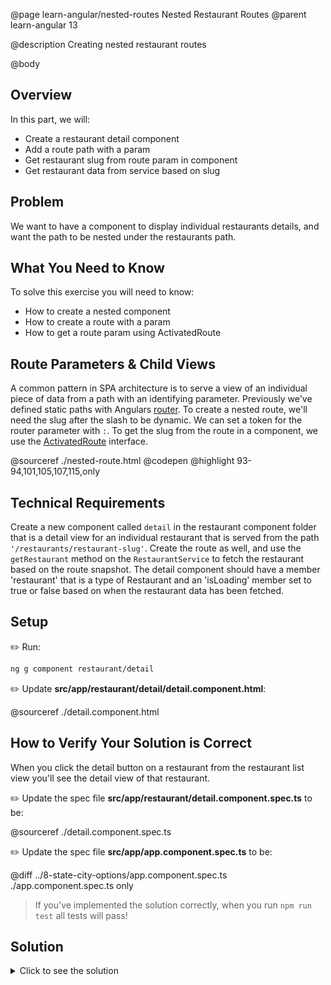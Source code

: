 @page learn-angular/nested-routes Nested Restaurant Routes
@parent learn-angular 13

@description Creating nested restaurant routes

@body

## Overview

In this part, we will:

- Create a restaurant detail component
- Add a route path with a param
- Get restaurant slug from route param in component
- Get restaurant data from service based on slug

## Problem

We want to have a component to display individual restaurants details, and want the path to be nested under the restaurants path.

## What You Need to Know

To solve this exercise you will need to know:

- How to create a nested component
- How to create a route with a param
- How to get a route param using ActivatedRoute

## Route Parameters & Child Views

A common pattern in SPA architecture is to serve a view of an individual piece of data from a path with an identifying parameter. Previously we've defined static paths with Angulars <a href="https://angular.io/guide/router" >router</a>. To create a nested route, we'll need the slug after the slash to be dynamic. We can set a token for the router parameter with `:`. To get the slug from the route in a component, we use the <a href="https://angular.io/api/router/ActivatedRoute" >ActivatedRoute</a> interface.

@sourceref ./nested-route.html
@codepen
@highlight 93-94,101,105,107,115,only

## Technical Requirements

Create a new component called `detail` in the restaurant component folder that is a detail view for an individual restaurant that is served from the path `'/restaurants/restaurant-slug'`. Create the route as well, and use the `getRestaurant` method on the `RestaurantService` to fetch the restaurant based on the route snapshot. The detail component should have a member 'restaurant' that is a type of Restaurant and an 'isLoading' member set to true or false based on when the restaurant data has been fetched.

## Setup

✏️ Run:

```bash
ng g component restaurant/detail
```

✏️ Update **src/app/restaurant/detail/detail.component.html**:

@sourceref ./detail.component.html

## How to Verify Your Solution is Correct

When you click the detail button on a restaurant from the restaurant list view you'll see the detail view of that restaurant.

✏️ Update the spec file **src/app/restaurant/detail.component.spec.ts** to be:

@sourceref ./detail.component.spec.ts

✏️ Update the spec file **src/app/app.component.spec.ts** to be:

@diff ../8-state-city-options/app.component.spec.ts ./app.component.spec.ts only

> If you've implemented the solution correctly, when you run `npm run test` all tests will pass!

## Solution

<details>
<summary>Click to see the solution</summary>
✏️ Update **src/app/app-routing.module.ts**

@diff ../4-adding-routing/app-routing.module.ts ./app-routing.module.ts

✏️ Update **src/app/restaurant/detail/detail.component.ts**

@diff ./detail.component-starter.ts ./detail.component.ts

</details>
